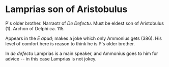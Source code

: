 # Lamprias son of Aristobulus

P's older brother.  Narraotr of _De Defectu_.  Must be eldest son of Aristobulus (1).  Archon of Delphi ca. 115.

Appears in the _E apud_; makes a joke which only Ammonius gets (386).  His level of comfort here is reason to think he is P's older brother. 

In _de defectu_ Lamprias is a main speaker, and Ammonius goes to him for advice -- in this case Lamprias is not jokey.

